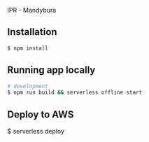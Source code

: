 IPR - Mandybura

## Installation

```bash
$ npm install
```

## Running app locally

```bash
# development
$ npm run build && serverless offline start

```
## Deploy to AWS

$ serverless deploy
